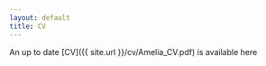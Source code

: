 ```yaml
---
layout: default
title: CV
---
```

<p markdown="1">An up to date [CV]({{ site.url }}/cv/Amelia_CV.pdf) is available here </p>
